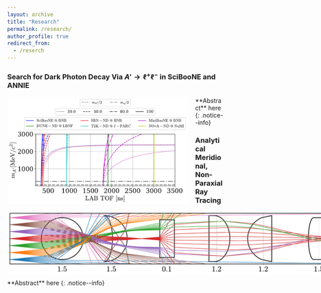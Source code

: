 ```yaml
---
layout: archive
title: "Research"
permalink: /research/
author_profile: true
redirect_from:
  - /reserch
---
```


<!-- <img src="/images/IMG_3566.png" alt="SLAC's nEXO Group" width="300">
<img src="/images/CRM_diagram_complete.pdf" alt="Cleanroom Environmental Monitoring System" width="300"> -->

### Search for Dark Photon Decay Via $A'\to\ell^+\ell^-$ in SciBooNE and ANNIE

<img src="/images/TOF_LAB.pdf" style="max-height: 250px; max-width: 1000px; margin-right: 16px; margin-bottom: 10px" align=left>
**Abstract** here
{: .notice--info}

### Analytical Meridional, Non-Paraxial Ray Tracing
<img src="/images/exampleLens-7.pdf" style="max-height: 250px; max-width: 1000px; margin-right: 16px; margin-bottom: 10px" align=left>
**Abstract** here
{: .notice--info}


<!-- ### Multifidelity Monte Carlo Estimation for Efficient Uncertainty Quantification in Climate-Related Modeling  [Preprint](http://arxiv.org/abs/...#){: .btn .btn--info .btn--small}{: .align-right}
<img src="/images/ice_mfmc.png" style="max-height: 250px; max-width: 250px; margin-right: 16px; margin-bottom: 10px" align=left>  **Abstract:** Uncertainties in an output of interest that depends on the solution of a complex system (e.g., of partial differential equations with random inputs) are often, if not nearly ubiquitously, determined in practice using Monte Carlo (MC) estimation.  While simple to implement, MC estimation fails to provide reliable information about statistical quantities (such as the expected value of the output of interest) in application settings such as climate modeling for which obtaining a single realization of the output of interest is a costly endeavor.  Specifically, the dilemma encountered is that many samples of the output of interest have to be collected in order to obtain an MC estimator having sufficient accuracy; so many, in fact, that the available computational budget is not large enough to effect the number of samples needed. To circumvent this dilemma, we consider using multifidelity Monte Carlo (MFMC) estimation which leverages the use of less costly and less accurate surrogate models (such as coarser grids, reduced-order models, simplified physics, interpolants, etc.) to achieve, for the same computational budget, higher accuracy compared to that obtained by an MC estimator or, looking at it another way, an MFMC estimator obtains the same accuracy as the MC estimator at lower computational cost.  The key to the efficacy of MFMC estimation is the fact that most of the required computational budget is loaded onto the less costly surrogate models, so that very few samples are taken of the more expensive model of interest.  We first provide a more detailed discussion about the need to consider an alternate to MC estimation for uncertainty quantification.  Subsequently, we present a review, in an abstract setting, of the MFMC approach along with its application to three climate-related benchmark problems as a proof-of-concept exercise.
<br><br>
(Joint with [Max Gunzburger](https://people.sc.fsu.edu/~mgunzburger/), [Lili Ju](https://people.math.sc.edu/ju/), [Rihui Lan](https://scholar.google.com/citations?user=qkMD9tsAAAAJ&hl=en), and [Zhu Wang](https://people.math.sc.edu/wangzhu/).)
{: .notice--info}

### A Multifidelity Monte Carlo Method for Realistic Computational Budgets  [Preprint](http://arxiv.org/abs/2206.07572#){: .btn .btn--info .btn--small}{: .align-right}
<img src="/images/mfmc_alg_pic.png" style="max-height: 250px; max-width: 250px; margin-right: 16px; margin-bottom: 10px" align=left>  **Abstract:** A method for the multifidelity Monte Carlo (MFMC) estimation of statistical quantities is proposed which is applicable to computational budgets of any size.  Based on a sequence of optimization problems each with a globally minimizing closed-form solution, this method extends the usability of a well known MFMC algorithm, recovering it when the computational budget is large enough. Theoretical results verify that the proposed approach is at least as optimal as its namesake and retains the benefits of multifidelity estimation with minimal assumptions on the budget or amount of available data, providing a notable reduction in variance over simple Monte Carlo estimation.
<br><br>
(Joint with [Max Gunzburger](https://people.sc.fsu.edu/~mgunzburger/), [Lili Ju](https://people.math.sc.edu/ju/), and [Zhu Wang](https://people.math.sc.edu/wangzhu/).)
{: .notice--info}

### Energetically Consistent Model Reduction for Metriplectic Systems  [Preprint](https://arxiv.org/abs/2204.08049#){: .btn .btn--info .btn--small}{: .align-right}
<img src="/images/gas_containers_FOMs.png" style="max-height: 250px; max-width: 250px; margin-right: 16px; margin-bottom: 10px" align=left>  **Abstract:** The metriplectic formalism is useful for describing complete dynamical systems which conserve energy and produce entropy.  This creates challenges for model reduction, as the elimination of high-frequency information will generally not preserve the metriplectic structure which governs long-term stability of the system.  Based on proper orthogonal decomposition, a provably convergent metriplectic reduced-order model is formulated which is guaranteed to maintain the algebraic structure necessary for energy conservation and entropy formation.  Numerical results on benchmark problems show that the proposed method is remarkably stable, leading to improved accuracy over long time scales at a moderate increase in cost over naive methods.  
<br>
(Joint with [Max Gunzburger](https://people.sc.fsu.edu/~mgunzburger/), [Lili Ju](https://people.math.sc.edu/ju/), and [Zhu Wang](https://people.math.sc.edu/wangzhu/).)
{: .notice--info}

### Comparing Neural Architectures for Reduced-Order Modeling  [Preprint](https://arxiv.org/abs/2110.03442#){: .btn .btn--info .btn--small}{: .align-right} [Read More](/autoencoder-rom/){: .btn .btn--info .btn--small}{: .align-right}
<img src="/images/gcnnRom.pdf" style="max-height: 250px; max-width: 250px; margin-right: 16px" align=left>  **Abstract:** The popularity of deep convolutional autoencoders (CAEs) has engendered new and effective reduced-order models (ROMs) for the simulation of large-scale dynamical systems.  Despite this, it is still unknown whether deep CAEs provide superior performance over established linear techniques or other network-based methods in all modeling scenarios.  To elucidate this, the effect of autoencoder architecture on its associated ROM is studied through the comparison of deep CAEs against two alternatives: a simple fully connected autoencoder, and a novel graph convolutional autoencoder.  Through benchmark experiments, it is shown that the superior autoencoder architecture for a given ROM application is highly dependent on the size of the latent space and the structure of the snapshot data, with the proposed architecture demonstrating benefits on data with irregular connectivity when the latent space is sufficiently large.
<br><br>
(Joint with [Max Gunzburger](https://people.sc.fsu.edu/~mgunzburger/), [Lili Ju](https://people.math.sc.edu/ju/), and [Zhu Wang](https://people.math.sc.edu/wangzhu/).)<br>
{: .notice--info}

### Learning the Structure of Level Sets from Sparse Data  [Preprint](https://arxiv.org/abs/2104.14072#){: .btn .btn--info .btn--small}{: .align-right} [Read More](/nll/){: .btn .btn--info .btn--small}{: .align-right}
<img src="/images/levset_cartoon.pdf" style="max-height: 250px; width: 250px; margin-right: 16px; margin-bottom: 10px" align=left>  **Abstract:** A dimension reduction method based on the ``Nonlinear Level set Learning'' (NLL) approach is presented for the pointwise prediction of functions which have been sparsely sampled.  Leveraging geometric information provided by the Implicit Function Theorem, the proposed algorithm effectively reduces the input dimension to the theoretical lower bound with minor accuracy loss, providing a one-dimensional representation of the function which can be used for regression and sensitivity analysis.  Experiments and applications are presented which compare this modified NLL with the original NLL and the Active Subspaces (AS) method.  While accommodating sparse input data, the proposed algorithm is shown to train quickly and provide a much more accurate and informative reduction than either AS or the original NLL on two example functions with high-dimensional domains, as well as two state-dependent quantities depending on the solutions to parametric differential equations. 
<br><br>
(Joint with [Max Gunzburger](https://people.sc.fsu.edu/~mgunzburger/), [Lili Ju](https://people.math.sc.edu/ju/), [Yuankai Teng](https://slooowtyk.github.io/), and [Zhu Wang](https://people.math.sc.edu/wangzhu/).)
{: .notice--info}

### Pseudo-Reversible Neural Networks  [Preprint](https://arxiv.org/abs/2112.01438#){: .btn .btn--info .btn--small}{: .align-right}
<img src="/images/prnn.png" style="max-height: 250px; max-width: 250px; margin-right: 16px" align=left>  **Abstract:** Due to the curse of dimensionality and limitations on training data, approximating high-dimensional functions is a very challenging task even for powerful deep neural networks. Inspired by the Nonlinear Level set Learning (NLL) method that uses the reversible residual network (RevNet), in this paper we propose a new method for function approximation called Dimension Reduction via Learning Level Sets (DRiLLS). Our method contains two major components: one is the pseudo-reversible neural network (PRNN) module that effectively transforms high-dimensional input variables to low-dimensional active variables, and the other is the synthesized regression module for approximating function values based on the transformed data in the low-dimensional space.  Extensive experimental results demonstrate that DRiLLS outperforms both the NLL and Active Subspace methods, especially when the target function possesses critical points in the interior of its input domain.
<br><br>
(Joint with [Lili Ju](https://people.math.sc.edu/ju/), [Yuankai Teng](https://slooowtyk.github.io/), [Zhu Wang](https://people.math.sc.edu/wangzhu/), and [Guannan Zhang](https://sites.google.com/view/guannan-zhang/home).)
{: .notice--info}

### Active Manifolds: Geometric Data Analysis for Dimension Reduction  [Here](http://proceedings.mlr.press/v97/bridges19a/bridges19a.pdf){: .btn .btn--info .btn--small}{: .align-right} [Read More.](/am/){: .btn .btn--info .btn--small}{: .align-right}
<img src="/images/AMstuff.png" style="max-height: 250px; max-width: 250px; margin-right: 16px" align=left>  **Abstract:** We present an approach to analyze $$C^1(\mathbb{R}^m)$$ functions that addresses limitations present in the Active Subspaces (AS) method of Constantine et al.  Under appropriate hypotheses, our Active Manifolds (AM) method identifies a 1-D curve in the domain (the active manifold) on which nearly all values of the unknown function are attained, and which can be exploited for approximation or analysis, especially when $$m$$ is large (high-dimensional input space).  We provide theorems justifying our AM technique and an algorithm permitting functional approximation and sensitivity analysis. 
Using accessible, low-dimensional functions as initial examples, we show AM reduces approximation error by an order of magnitude compared to AS, at the expense of more computation.  Following this, we revisit the sensitivity analysis by Glaws et al. who apply AS to analyze a magnetohydrodynamic power generator model, and compare the performance of AM on the same data.  Our analysis provides detailed information not captured by AS, exhibiting the influence of each parameter individually along an active manifold.  Overall, AM represents a novel technique for analyzing functional models with benefits including: reducing $$m$$-dimensional analysis to a 1-D analogue, permitting more accurate regression than AS (at more computational expense), enabling more informative sensitivity analysis, and granting accessible visualizations (2-D plots) of parameter sensitivity along the AM. 
<br><br>
(Joint with [Robert Bridges](https://sites.google.com/site/robertbridgeshomepage/), [Christopher Felder](https://www.math.wustl.edu/~cfelder/), and [Miki Verma](https://scholar.google.com/citations?user=1jUa6nwAAAAJ&hl=en).) <br>
{: .notice--info} -->
